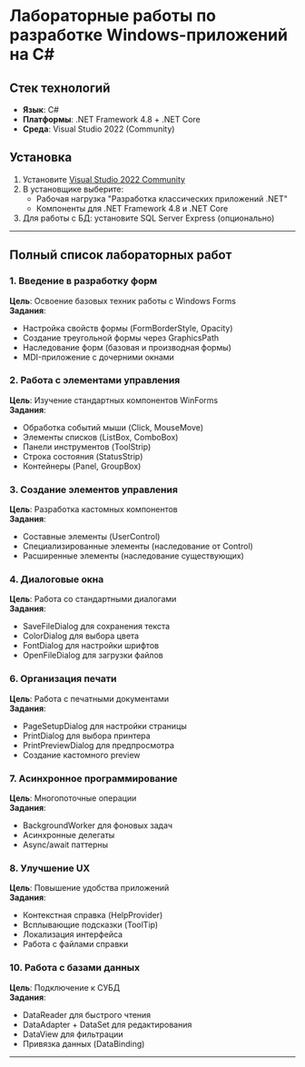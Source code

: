 # Лабораторные работы по разработке Windows-приложений на C#

## Стек технологий
- **Язык**: C# 
- **Платформы**: .NET Framework 4.8 + .NET Core
- **Среда**: Visual Studio 2022 (Community)

## Установка
1. Установите [Visual Studio 2022 Community](https://visualstudio.microsoft.com/)
2. В установщике выберите:
   - Рабочая нагрузка "Разработка классических приложений .NET"
   - Компоненты для .NET Framework 4.8 и .NET Core
3. Для работы с БД: установите SQL Server Express (опционально)

---

## Полный список лабораторных работ

### 1. Введение в разработку форм
**Цель**: Освоение базовых техник работы с Windows Forms  
**Задания**:
- Настройка свойств формы (FormBorderStyle, Opacity)
- Создание треугольной формы через GraphicsPath
- Наследование форм (базовая и производная формы)
- MDI-приложение с дочерними окнами

### 2. Работа с элементами управления
**Цель**: Изучение стандартных компонентов WinForms  
**Задания**:
- Обработка событий мыши (Click, MouseMove)
- Элементы списков (ListBox, ComboBox)
- Панели инструментов (ToolStrip) 
- Строка состояния (StatusStrip)
- Контейнеры (Panel, GroupBox)

### 3. Создание элементов управления
**Цель**: Разработка кастомных компонентов  
**Задания**:
- Составные элементы (UserControl)
- Специализированные элементы (наследование от Control)
- Расширенные элементы (наследование существующих)

### 4. Диалоговые окна
**Цель**: Работа со стандартными диалогами  
**Задания**:
- SaveFileDialog для сохранения текста
- ColorDialog для выбора цвета
- FontDialog для настройки шрифтов  
- OpenFileDialog для загрузки файлов

### 6. Организация печати
**Цель**: Работа с печатными документами  
**Задания**:
- PageSetupDialog для настройки страницы
- PrintDialog для выбора принтера
- PrintPreviewDialog для предпросмотра
- Создание кастомного preview

### 7. Асинхронное программирование
**Цель**: Многопоточные операции  
**Задания**:
- BackgroundWorker для фоновых задач
- Асинхронные делегаты
- Async/await паттерны

### 8. Улучшение UX
**Цель**: Повышение удобства приложений  
**Задания**:
- Контекстная справка (HelpProvider)
- Всплывающие подсказки (ToolTip)
- Локализация интерфейса
- Работа с файлами справки


### 10. Работа с базами данных
**Цель**: Подключение к СУБД  
**Задания**:
- DataReader для быстрого чтения
- DataAdapter + DataSet для редактирования
- DataView для фильтрации
- Привязка данных (DataBinding)

---
